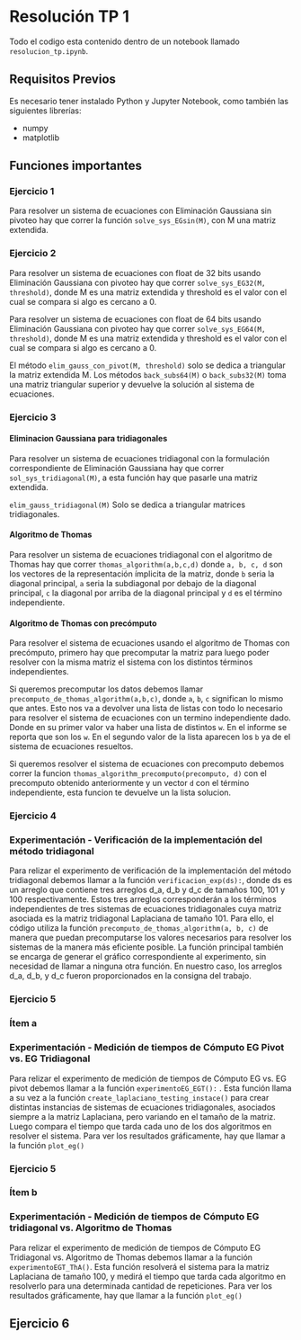 # Resolución TP 1
Todo el codigo esta contenido dentro de un notebook llamado `resolucion_tp.ipynb`.

## Requisitos Previos

Es necesario tener instalado Python y Jupyter Notebook, como también las siguientes librerías:

- numpy
- matplotlib

## Funciones importantes
### Ejercicio 1
Para resolver un sistema de ecuaciones con Eliminación Gaussiana sin pivoteo hay que correr la función `solve_sys_EGsin(M)`, con M una matriz extendida.

### Ejercicio 2
Para resolver un sistema de ecuaciones con float de 32 bits usando Eliminación Gaussiana con pivoteo hay que correr `solve_sys_EG32(M, threshold)`, donde M es una matriz extendida y threshold es el valor con el cual se compara si algo es cercano a 0.

Para resolver un sistema de ecuaciones con float de 64 bits usando Eliminación Gaussiana con pivoteo hay que correr `solve_sys_EG64(M, threshold)`, donde M es una matriz extendida y threshold es el valor con el cual se compara si algo es cercano a 0.

El método `elim_gauss_con_pivot(M, threshold)` solo se dedica a triangular la matriz extendida M. Los métodos `back_subs64(M)` o `back_subs32(M)` toma una matriz triangular superior y devuelve la solución al sistema de ecuaciones. 

### Ejercicio 3
#### Eliminacion Gaussiana para tridiagonales
Para resolver un sistema de ecuaciones tridiagonal con la formulación correspondiente de Eliminación Gaussiana hay que correr `sol_sys_tridiagonal(M)`, a esta función hay que pasarle una matriz extendida.

`elim_gauss_tridiagonal(M)` Solo se dedica a triangular matrices tridiagonales.

#### Algoritmo de Thomas
Para resolver un sistema de ecuaciones tridiagonal con el algoritmo de Thomas hay que correr `thomas_algorithm(a,b,c,d)` donde `a, b, c, d` son los vectores de la representación ímplicita de la matriz, donde  `b` seria la diagonal principal, `a` seria la subdiagonal por debajo de la diagonal principal,  `c` la diagonal por arriba de la diagonal principal y `d` es el término independiente.

#### Algoritmo de Thomas con precómputo
Para resolver el sistema de ecuaciones usando el algoritmo de Thomas con precómputo, primero hay que precomputar la matriz para luego poder resolver con la misma matriz el sistema con los distintos términos independientes.

Si queremos precomputar los datos debemos llamar `precomputo_de_thomas_algorithm(a,b,c)`, donde `a`, `b`, `c` significan lo mismo que antes. Esto nos va a devolver una lista de listas con todo lo necesario para resolver el sistema de ecuaciones con un termino independiente dado. Donde en su primer valor va haber una lista de distintos `w`. En el informe se reporta que son los `w`. En el segundo valor de la lista aparecen los `b` ya de el sistema de ecuaciones resueltos.

Si queremos resolver el sistema de ecuaciones con precomputo debemos correr la funcion `thomas_algorithm_precomputo(precomputo, d)` con el precomputo obtenido anteriormente y un vector `d` con el término independiente, esta funcion te devuelve un la lista solucion.

### Ejercicio 4
### Experimentación - Verificación de la implementación del método tridiagonal

Para relizar el experimento de verificación de la implementación del método tridiagonal debemos llamar a la función `verificacion_exp(ds):`, donde ds es un arreglo que contiene tres arreglos d_a, d_b y d_c de tamaños 100, 101 y 100 respectivamente. Estos tres arreglos corresponderán a los términos independientes de tres sistemas de ecuaciones tridiagonales cuya matriz asociada es la matriz tridiagonal Laplaciana de tamaño 101. Para ello, el código utiliza la función `precomputo_de_thomas_algorithm(a, b, c)` de manera que puedan precomputarse los valores necesarios para resolver los sistemas de la manera más eficiente posible. La función principal también se encarga de generar el gráfico correspondiente al experimento, sin necesidad de llamar a ninguna otra función. 
En nuestro caso, los arreglos d_a, d_b, y d_c fueron proporcionados en la consigna del trabajo. 

### Ejercicio 5
### Ítem a
### Experimentación - Medición de tiempos de Cómputo EG Pivot vs. EG Tridiagonal
Para relizar el experimento de medición de tiempos de Cómputo EG vs. EG pivot debemos llamar a la función `experimentoEG_EGT():` . Esta función llama a su vez a la función `create_laplaciano_testing_instace()` para crear distintas instancias de sistemas de ecuaciones tridiagonales, asociados siempre a la matriz Laplaciana, pero variando en el tamaño de la matriz. Luego compara el tiempo que tarda cada uno de los dos algoritmos en resolver el sistema. Para ver los resultados gráficamente, hay que llamar a la función `plot_eg()`

### Ejercicio 5
### Ítem b
### Experimentación - Medición de tiempos de Cómputo EG tridiagonal vs. Algoritmo de Thomas
Para relizar el experimento de medición de tiempos de Cómputo EG Tridiagonal vs. Algoritmo de Thomas debemos llamar a la función `experimentoEGT_ThA()`. Esta función resolverá el sistema para la matriz Laplaciana de tamaño 100, y medirá el tiempo que tarda cada algoritmo en resolverlo para una determinada cantidad de repeticiones. Para ver los resultados gráficamente, hay que llamar a la función `plot_eg()`

## Ejercicio 6















